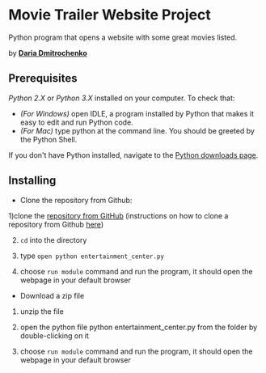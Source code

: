 # Movie Trailer Website Project
Python program that opens a website with some great movies listed.

by **[Daria Dmitrochenko](https://github.com/dariadmitrochenko)**

## Prerequisites
_Python 2.X_ or _Python 3.X_ installed on your computer. To check that:
* _(For Windows)_ open IDLE, a program installed by Python that makes it easy to edit and run Python code.
* _(For Mac)_ type python at the command line. You should be greeted by the Python Shell.

If you don't have Python installed, navigate to the [Python downloads page](https://www.python.org/downloads/).
## Installing
* Clone the repository from Github:

 1)clone the [repository from GitHub](https://github.com/dariadmitrochenko/Project-1-Movie-Trailer-Website.git) (instructions on how to clone a repository from Github [here](https://help.github.com/articles/cloning-a-repository/))

 2) `cd` into the directory

 3) type `open python entertainment_center.py`

 4) choose `run module` command and run the program, it should open the webpage in your default browser
* Download a zip file

 1) unzip the file

 2) open the python file python entertainment_center.py from the folder by double-clicking on it

 3) choose `run module` command and run the program, it should open the webpage in your default browser
